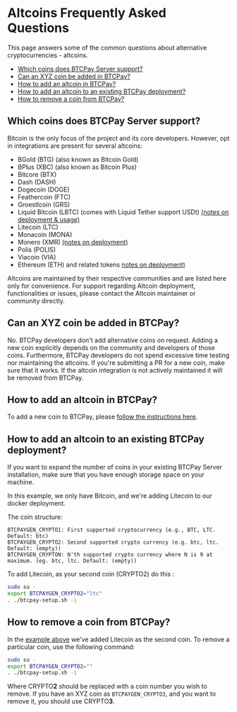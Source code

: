 # Altcoins Frequently Asked Questions

This page answers some of the common questions about alternative cryptocurrencies - altcoins.

* [Which coins does BTCPay Server support?](./FAQ-Altcoin.md#which-coins-does-btcpay-server-support)
* [Can an XYZ coin be added in BTCPay?](./FAQ-Altcoin.md#can-an-xyz-coin-be-added-in-btcpay)
* [How to add an altcoin in BTCPay?](./FAQ-Altcoin.md#how-to-add-an-altcoin-in-btcpay)
* [How to add an altcoin to an existing BTCPay deployment?](./FAQ-Altcoin.md#how-to-add-an-altcoin-to-an-existing-btcpay-deployment)
* [How to remove a coin from BTCPay?](./FAQ-Altcoin.md#how-to-remove-a-coin-from-btcpay)

## Which coins does BTCPay Server support?

Bitcoin is the only focus of the project and its core developers. However, opt in integrations are present for several altcoins:

- BGold (BTG) (also known as Bitcoin Gold)
- BPlus (XBC) (also known as Bitcoin Plus)
- Bitcore (BTX)
- Dash (DASH)
- Dogecoin (DOGE)
- Feathercoin (FTC)
- Groestlcoin (GRS)
- Liquid Bitcoin (LBTC) (comes with Liquid Tether support USDt) [(notes on deployment & usage)](https://github.com/btcpayserver/btcpayserver/issues/1282)
- Litecoin (LTC)
- Monacoin (MONA)
- Monero (XMR) [(notes on deployment)](https://github.com/btcpayserver/btcpayserver-docker/issues/204#issuecomment-552755422)
- Polis (POLIS)
- Viacoin (VIA)
- Ethereum (ETH) and related tokens [notes on deployment)](https://github.com/btcpayserver/btcpayserver/pull/1730)

Altcoins are maintained by their respective communities and are listed here only for convenience. For support regarding Altcoin deployment, functionalities or issues, please contact the Altcoin maintainer or community directly.

## Can an XYZ coin be added in BTCPay?

No. BTCPay developers don't add alternative coins on request. Adding a new coin explicitly depends on the community and developers of those coins. Furthermore, BTCPay developers do not spend excessive time testing nor maintaining the altcoins. If you're submitting a PR for a new coin, make sure that it works. If the altcoin integration is not actively maintained it will be removed from BTCPay.

## How to add an altcoin in BTCPay?

To add a new coin to BTCPay, please [follow the instructions here](../Altcoins.md#how-can-i-add-an-altcoin-to-btcpayserver).

## How to add an altcoin to an existing BTCPay deployment?

If you want to expand the number of coins in your existing BTCPay Server installation, make sure that you have enough storage space on your machine.

In this example, we only have Bitcoin, and we're adding Litecoin to our docker deployment.

The coin structure:

```
BTCPAYGEN_CRYPTO1: First supported cryptocurrency (e.g., BTC, LTC. Default: btc)
BTCPAYGEN_CRYPTO2: Second supported crypto currency (e.g. btc, ltc. Default: (empty))
BTCPAYGEN_CRYPTON: N'th supported crypto currency where N is 9 at maximum. (eg. btc, ltc. Default: (empty))
```

To add Litecoin, as your second coin (CRYPTO2) do this :

```bash
sudo su -
export BTCPAYGEN_CRYPTO2="ltc"
. ./btcpay-setup.sh -i
```

## How to remove a coin from BTCPay?

In the [example above](#how-to-add-an-altcoin-to-an-existing-btcpay-deployment) we've added Litecoin as the second coin. To remove a particular coin, use the following command:

```bash
sudo su -
export BTCPAYGEN_CRYPTO2=""
. ./btcpay-setup.sh -i
```

Where CRYPTO**2** should be replaced with a coin number you wish to remove. If you have an XYZ coin as `BTCPAYGEN_CRYPTO3`, and you want to remove it, you should use CRYPTO**3**.
